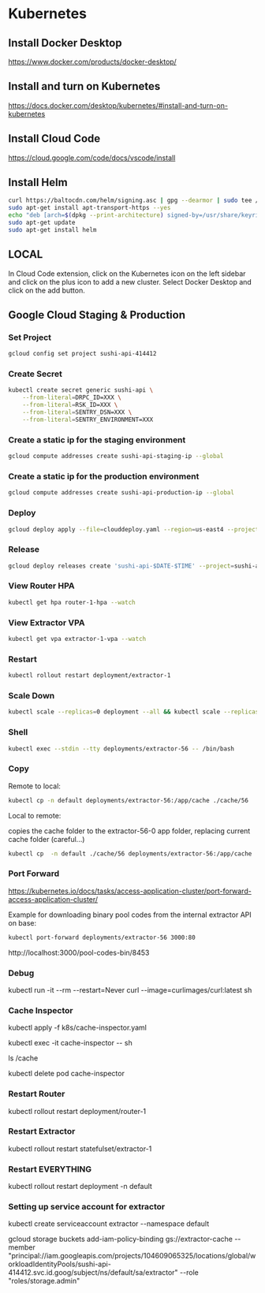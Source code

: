 # Kubernetes

## Install Docker Desktop

https://www.docker.com/products/docker-desktop/

## Install and turn on Kubernetes

https://docs.docker.com/desktop/kubernetes/#install-and-turn-on-kubernetes

## Install Cloud Code

https://cloud.google.com/code/docs/vscode/install

## Install Helm

```bash
curl https://baltocdn.com/helm/signing.asc | gpg --dearmor | sudo tee /usr/share/keyrings/helm.gpg > /dev/null
sudo apt-get install apt-transport-https --yes
echo "deb [arch=$(dpkg --print-architecture) signed-by=/usr/share/keyrings/helm.gpg] https://baltocdn.com/helm/stable/debian/ all main" | sudo tee /etc/apt/sources.list.d/helm-stable-debian.list
sudo apt-get update
sudo apt-get install helm
```

## LOCAL

In Cloud Code extension, click on the Kubernetes icon on the left sidebar and click on the plus icon to add a new cluster. Select Docker Desktop and click on the add button.


<!-- ### Start Minikube

Until fixed, use the following command to start minikube

```bash
minikube start --base-image gcr.io/k8s-minikube/kicbase:v0.0.40
``` -->

## Google Cloud Staging & Production

### Set Project

```bash
gcloud config set project sushi-api-414412
```

### Create Secret

```bash
kubectl create secret generic sushi-api \
    --from-literal=DRPC_ID=XXX \
    --from-literal=RSK_ID=XXX \
    --from-literal=SENTRY_DSN=XXX \
    --from-literal=SENTRY_ENVIRONMENT=XXX
```

### Create a static ip for the staging environment

```bash
gcloud compute addresses create sushi-api-staging-ip --global
```

### Create a static ip for the production environment

```bash
gcloud compute addresses create sushi-api-production-ip --global
```

### Deploy

```bash
gcloud deploy apply --file=clouddeploy.yaml --region=us-east4 --project=sushi-api-414412
```

### Release

```bash
gcloud deploy releases create 'sushi-api-$DATE-$TIME' --project=sushi-api-414412 --region=us-east4 --source=. --delivery-pipeline=sushi-api --images=extractor=,router=
```

### View Router HPA

```bash
kubectl get hpa router-1-hpa --watch
```

### View Extractor VPA

```bash
kubectl get vpa extractor-1-vpa --watch
```

### Restart

```bash
kubectl rollout restart deployment/extractor-1
```

### Scale Down

```bash
kubectl scale --replicas=0 deployment --all && kubectl scale --replicas=0 statefulset --all
```

### Shell

```bash
kubectl exec --stdin --tty deployments/extractor-56 -- /bin/bash
```

### Copy

Remote to local:

```bash
kubectl cp -n default deployments/extractor-56:/app/cache ./cache/56
```
Local to remote:

copies the cache folder to the extractor-56-0 app folder, replacing current cache folder (careful...)

```bash
kubectl cp  -n default ./cache/56 deployments/extractor-56:/app/cache
```


### Port Forward

https://kubernetes.io/docs/tasks/access-application-cluster/port-forward-access-application-cluster/

Example for downloading binary pool codes from the internal extractor API on base:

```bash
kubectl port-forward deployments/extractor-56 3000:80
```

http://localhost:3000/pool-codes-bin/8453

### Debug

kubectl run -it --rm --restart=Never curl --image=curlimages/curl:latest sh

### Cache Inspector

kubectl apply -f k8s/cache-inspector.yaml

kubectl exec -it cache-inspector -- sh

ls /cache

kubectl delete pod cache-inspector

### Restart Router

kubectl rollout restart deployment/router-1

### Restart Extractor

kubectl rollout restart statefulset/extractor-1

### Restart EVERYTHING

kubectl rollout restart deployment -n default

### Setting up service account for extractor

kubectl create serviceaccount extractor --namespace default

gcloud storage buckets add-iam-policy-binding gs://extractor-cache --member "principal://iam.googleapis.com/projects/104609065325/locations/global/workloadIdentityPools/sushi-api-414412.svc.id.goog/subject/ns/default/sa/extractor" --role "roles/storage.admin"